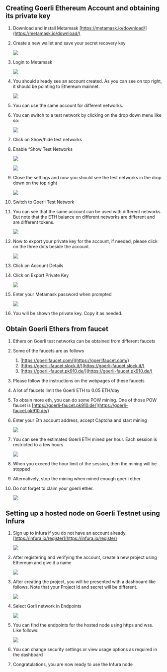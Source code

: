 
## Creating Goerli Ethereum Account and obtaining its private key


1. Download and install Metamask [https://metamask.io/download/](https://metamask.io/download/)
2. Create a new wallet and save your secret recovery key
    
    ![](https://i.imgur.com/HEOI0kp.jpg)

3. Login to Metamask
    
    ![](https://i.imgur.com/zFduIV8.jpg)

4. You should already see an account created. As you can see on top right, it should be pointing to Ethereum mainnet.
    
    ![](https://i.imgur.com/gk3TWUd.jpg)

5. You can use the same account for different networks.
6. You can switch to a test network by clicking on the drop down menu like so:

    ![](https://i.imgur.com/kbuup6y.jpg)

7. Click on Show/hide test networks
8. Enable “Show Test Networks
    
    ![](https://i.imgur.com/ztiyKsB.jpg)
    
    ![](https://i.imgur.com/UFsoRHR.jpg)

9. Close the settings and now you should see the test networks in the drop down on the top right
    
    ![](https://i.imgur.com/leSYt4z.jpg)

10. Switch to Goerli Test Network
11. You can see that the same account can be used with different networks. But note that the ETH balance on different networks are different and are different tokens.
    
    ![](https://i.imgur.com/Y7YkuEe.jpg)

12. Now to export your private key for the account, if needed, please click on the three dots beside the account.
    
    ![](https://i.imgur.com/GjwoDPE.jpg)

13. Click on Account Details
14. Click on Export Private Key
    
    ![](https://i.imgur.com/7g6SyuX.jpg)

15. Enter your Metamask password when prompted
    
    ![](https://i.imgur.com/VOojHY5.jpg)

16. You will be shown the private key. Copy it as needed.

Obtain Goerli Ethers from faucet
---

1. Ethers on Goerli test networks can be obtained from different faucets
2. Some of the faucets are as follows
    1. [https://goerlifaucet.com/](https://goerlifaucet.com/)
    2. [https://goerli-faucet.slock.it/](https://goerli-faucet.slock.it/)
    3. [https://goerli-faucet.pk910.de/](https://goerli-faucet.pk910.de/)
3. Please follow the instructions on the webpages of these faucets
4. A lot of faucets limit the Goerli ETH to 0.05 ETH/day
5. To obtain more eth, you can do some POW mining. One of those POW faucet is
     [https://goerli-faucet.pk910.de/](https://goerli-faucet.pk910.de/)
6. Enter your Eth account address, accept Captcha and start mining
    
    ![](https://i.imgur.com/TCy2BQv.jpg)


7. You can see the estimated Goerli ETH mined per hour. Each session is restricted to a few hours.
    
    ![](https://i.imgur.com/qTWwyNr.jpg)

8. When you exceed the hour limit of the session, then the mining will be stopped
9. Alternatively, stop the mining when mined enough goerli ether.
10. Do not forget to claim your goerli ether.
    
    ![](https://i.imgur.com/1s7qQU8.jpg)
    
    
Setting up a hosted node on Goerli Testnet using Infura
---

1. Sign up to infura if you do not have an account already. [https://infura.io/register](https://infura.io/register)
    
    ![](https://i.imgur.com/SyLaG6s.jpg)

2. After registering and verifying the account, create a new project using Ethereum and give it a name
    
    ![](https://i.imgur.com/fJbNqwd.jpg)

3. After creating the project, you will be presented with a dashboard like follows. Note that your Project Id and secret will be different.
    
    ![](https://i.imgur.com/PfGmq4i.jpg)

4. Select Gorli network in Endpoints
    
    ![](https://i.imgur.com/93Sk8cK.jpg)

5. You can find the endpoints for the hosted node using https and wss. Like follows:
    
    ![](https://i.imgur.com/NEuHBE7.jpg)

6. You can change security settings or view usage options as required in the dashboard
7. Congratulations, you are now ready to use the Infura node

